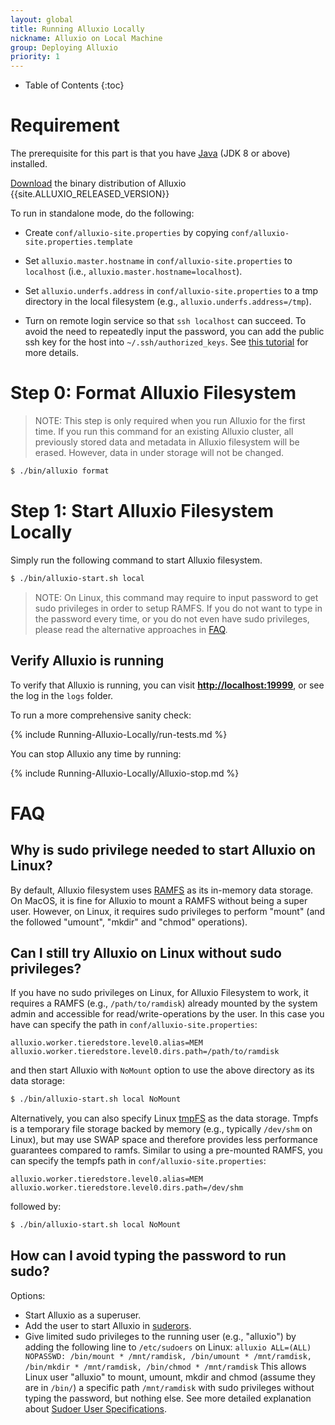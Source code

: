 ```yaml
---
layout: global
title: Running Alluxio Locally
nickname: Alluxio on Local Machine
group: Deploying Alluxio
priority: 1
---
```


* Table of Contents
{:toc}

# Requirement

The prerequisite for this part is that you have [Java](Java-Setup.html) (JDK 8 or above) installed.

[Download](https://alluxio.org/download) the binary distribution of Alluxio {{site.ALLUXIO_RELEASED_VERSION}}

To run in standalone mode, do the following:

* Create `conf/alluxio-site.properties` by copying `conf/alluxio-site.properties.template`

* Set `alluxio.master.hostname` in `conf/alluxio-site.properties` to `localhost` (i.e., `alluxio.master.hostname=localhost`).

* Set `alluxio.underfs.address` in `conf/alluxio-site.properties` to a tmp directory in the local
  filesystem (e.g., `alluxio.underfs.address=/tmp`).

* Turn on remote login service so that `ssh localhost` can succeed. To avoid the need to
repeatedly input the password, you can add the public ssh key for the host into
`~/.ssh/authorized_keys`. See [this tutorial](http://www.linuxproblem.org/art_9.html) for more details.

# Step 0: Format Alluxio Filesystem

> NOTE: This step is only required when you run Alluxio for the first time.
> If you run this command for an existing Alluxio cluster,
> all previously stored data and metadata in Alluxio filesystem will be erased.
> However, data in under storage will not be changed.

```bash
$ ./bin/alluxio format
```

# Step 1: Start Alluxio Filesystem Locally

Simply run the following command to start Alluxio filesystem.

```bash
$ ./bin/alluxio-start.sh local
```

> NOTE: On Linux, this command may require to input password to get sudo privileges
> in order to setup RAMFS. If you do not want to type in the password every time, or you do
> not even have sudo privileges, please read the alternative approaches in [FAQ](#faq).

## Verify Alluxio is running

To verify that Alluxio is running, you can visit
**[http://localhost:19999](http://localhost:19999)**, or see the log in the `logs` folder.

To run a more comprehensive sanity check:

{% include Running-Alluxio-Locally/run-tests.md %}

You can stop Alluxio any time by running:

{% include Running-Alluxio-Locally/Alluxio-stop.md %}


# FAQ

## Why is sudo privilege needed to start Alluxio on Linux?

By default, Alluxio filesystem uses [RAMFS](https://www.kernel.org/doc/Documentation/filesystems/ramfs-rootfs-initramfs.txt) as its in-memory data storage. On MacOS, it is fine for Alluxio to mount a RAMFS without being a super user. However, on Linux, it requires sudo privileges to perform "mount" (and the followed "umount", "mkdir" and "chmod" operations).

## Can I still try Alluxio on Linux without sudo privileges?

If you have no sudo privileges on Linux, for Alluxio Filesystem to work, it requires a RAMFS (e.g., `/path/to/ramdisk`) already mounted
by the system admin and accessible for read/write-operations by the user. In this case you have can specify the path in
`conf/alluxio-site.properties`:

```
alluxio.worker.tieredstore.level0.alias=MEM
alluxio.worker.tieredstore.level0.dirs.path=/path/to/ramdisk
```

and then start Alluxio with `NoMount` option to use the above directory as its data storage:

```bash
$ ./bin/alluxio-start.sh local NoMount
```

Alternatively, you can also specify Linux [tmpFS](https://en.wikipedia.org/wiki/Tmpfs)
as the data storage. Tmpfs is a temporary file storage backed by memory (e.g., typically `/dev/shm` on Linux), but may use SWAP space and
therefore provides less performance guarantees compared to ramfs. Similar to using a pre-mounted RAMFS, you can specify the tempfs path in
`conf/alluxio-site.properties`:

```
alluxio.worker.tieredstore.level0.alias=MEM
alluxio.worker.tieredstore.level0.dirs.path=/dev/shm
```

followed by:

```bash
$ ./bin/alluxio-start.sh local NoMount
```

## How can I avoid typing the password to run sudo?

Options:

* Start Alluxio as a superuser.
* Add the user to start Alluxio in [suderors](https://help.ubuntu.com/community/Sudoers).
* Give limited sudo privileges to the running user (e.g., "alluxio") by adding the following line to `/etc/sudoers` on Linux:
`alluxio ALL=(ALL) NOPASSWD: /bin/mount * /mnt/ramdisk, /bin/umount * /mnt/ramdisk, /bin/mkdir * /mnt/ramdisk, /bin/chmod * /mnt/ramdisk`
This allows Linux user "alluxio" to mount, umount, mkdir and chmod (assume they are in `/bin/`) a specific path `/mnt/ramdisk`
with sudo privileges without typing the password, but nothing else.
See more detailed explanation about [Sudoer User Specifications](https://help.ubuntu.com/community/Sudoers#User_Specifications).

